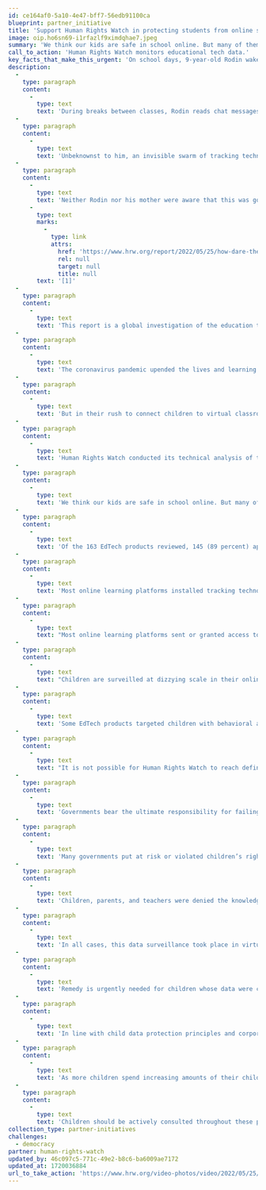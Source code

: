 ```yaml
---
id: ce164af0-5a10-4e47-bff7-56edb91100ca
blueprint: partner_initiative
title: 'Support Human Rights Watch in protecting students from online surveillance.'
image: oip.ho6sn69-i1rfazlf9ximdqhae7.jpeg
summary: 'We think our kids are safe in school online. But many of them are being surveilled, and parents have often been kept in the dark. Kids are priceless, not products.'
call_to_action: 'Human Rights Watch monitors educational tech data.'
key_facts_that_make_this_urgent: 'On school days, 9-year-old Rodin wakes up every morning at 8 a.m. in Istanbul, Turkey. He eats a bowl of chocolate cereal for breakfast; his mother reminds him, as she always does, to brush his teeth afterwards. By 9 a.m., he logs into class and waves hello to his teacher and to his classmates. He hopes that no one can tell that he’s a little sleepy, or that he’s behind on his homework.  (continued...)'
description:
  -
    type: paragraph
    content:
      -
        type: text
        text: 'During breaks between classes, Rodin reads chat messages from his classmates and idly doodles on the virtual whiteboard that his teacher leaves open. He watches his best friend draw a cat; he thinks his friend is much better at drawing than he is. Later in the afternoon, Rodin opens up a website to watch the nationally televised math class for that day. At the end of each day, he posts a picture of his homework to his teacher’s social media page.'
  -
    type: paragraph
    content:
      -
        type: text
        text: 'Unbeknownst to him, an invisible swarm of tracking technologies surveil Rodin’s online interactions throughout his day. Within milliseconds of Rodin logging into class in the morning, his school’s online learning platform begins tracking Rodin’s physical location—at home in his family’s living room, where he has spent most of his days during the pandemic lockdown. The virtual whiteboard passes along information about his doodling habits to advertising technology (AdTech) and other companies; when Rodin’s math class is over, trackers follow him outside of his virtual classroom and to the different apps and sites he visits across the internet. The social media platform Rodin uses to post his homework silently accesses his phone’s contact list and downloads personal details about his family and friends. Sophisticated algorithms review this trove of data, enough to piece together an intimate portrait of Rodin in order to figure out how he might be easily influenced.'
  -
    type: paragraph
    content:
      -
        type: text
        text: 'Neither Rodin nor his mother were aware that this was going on. They were only told by his teacher that he had to use these platforms every day to be marked as attending school during the Covid-19 pandemic.'
      -
        type: text
        marks:
          -
            type: link
            attrs:
              href: 'https://www.hrw.org/report/2022/05/25/how-dare-they-peep-my-private-life/childrens-rights-violations-governments#_ftn1'
              rel: null
              target: null
              title: null
        text: '[1]'
  -
    type: paragraph
    content:
      -
        type: text
        text: 'This report is a global investigation of the education technology (EdTech) endorsed by 49 governments for children’s education during the pandemic. Based on technical and policy analysis of 163 EdTech products, Human Rights Watch finds that governments’ endorsements of the majority of these online learning platforms put at risk or directly violated children’s privacy and other children’s rights, for purposes unrelated to their education.'
  -
    type: paragraph
    content:
      -
        type: text
        text: 'The coronavirus pandemic upended the lives and learning of children around the world. Most countries pivoted to some form of online learning, replacing physical classrooms with EdTech websites and apps; this helped fill urgent gaps in delivering some form of education to many children.'
  -
    type: paragraph
    content:
      -
        type: text
        text: 'But in their rush to connect children to virtual classrooms, few governments checked whether the EdTech they were rapidly endorsing or procuring for schools were safe for children. As a result, children whose families were able to afford access to the internet and connected devices, or who made hard sacrifices in order to do so, were exposed to the privacy practices of the EdTech products they were told or required to use during Covid-19 school closures.'
  -
    type: paragraph
    content:
      -
        type: text
        text: 'Human Rights Watch conducted its technical analysis of the products between March and August 2021, and subsequently verified its findings as detailed in the methodology section. Each analysis essentially took a snapshot of the prevalence and frequency of tracking technologies embedded in each product on a given date in that window. That prevalence and frequency may fluctuate over time based on multiple factors, meaning that an analysis conducted on later dates might observe variations in the behavior of the products.'
  -
    type: paragraph
    content:
      -
        type: text
        text: 'We think our kids are safe in school online. But many of them are being surveilled, and parents have often been kept in the dark. In the rush to connect kids to virtual classrooms during the Covid-19 pandemic, many governments failed to check that their education technology (EdTech) recommendations were safe for children to use. Kids are priceless, not products.'
  -
    type: paragraph
    content:
      -
        type: text
        text: 'Of the 163 EdTech products reviewed, 145 (89 percent) appeared to engage in data practices that put children’s rights at risk, contributed to undermining them, or actively infringed on these rights. These products monitored or had the capacity to monitor children, in most cases secretly and without the consent of children or their parents, in many cases harvesting data on who they are, where they are, what they do in the classroom, who their family and friends are, and what kind of device their families could afford for them to use.'
  -
    type: paragraph
    content:
      -
        type: text
        text: 'Most online learning platforms installed tracking technologies that trailed children outside of their virtual classrooms and across the internet, over time. Some invisibly tagged and fingerprinted children in ways that were impossible to avoid or get rid of—even if children, their parents, and teachers had been aware and had the desire and digital literacy to do so—without throwing the device away in the trash.'
  -
    type: paragraph
    content:
      -
        type: text
        text: "Most online learning platforms sent or granted access to children’s data to third-party companies, usually\_advertising technology (AdTech) companies. In doing so, they appear to have\_permitted the sophisticated algorithms of AdTech companies the opportunity to stitch together and analyze these data to guess at a child’s personal characteristics and interests, and to predict what a child might do next and how they might be influenced. Access to these insights could then be sold to anyone—advertisers, data brokers, and others—who sought to target a defined group of people with similar characteristics online."
  -
    type: paragraph
    content:
      -
        type: text
        text: "Children are surveilled at dizzying scale in their online classrooms. Human Rights Watch observed 145 EdTech products directly sending or granting access to children’s personal data to 196 third-party companies, overwhelmingly AdTech.\_Put another way, the number of AdTech companies receiving children’s data was discovered to be far greater than the EdTech companies sending this data to them."
  -
    type: paragraph
    content:
      -
        type: text
        text: 'Some EdTech products targeted children with behavioral advertising. By using children’s data—extracted from educational settings—to target them with personalized content and advertisements that follow them across the internet, these companies not only distorted children’s online experiences, but also risked influencing their opinions and beliefs at a time in their lives when they are at high risk of manipulative interference. Many more EdTech products sent children’s data to AdTech companies that specialize in behavioral advertising or whose algorithms determine what children see online.'
  -
    type: paragraph
    content:
      -
        type: text
        text: "It is not possible for Human Rights Watch to reach definitive conclusions as to the companies’ motivations in engaging in these actions, beyond reporting on what we observed in the data and the companies’ and governments’ own statements. In response to requests for comment, several EdTech companies denied collecting children’s data. Some companies denied that their products were intended for children’s use,\_or stressed that their virtual classroom pages for children’s use had adequate privacy protections, even if Human Rights Watch’s analysis found that pages adjacent to the virtual classroom pages (such as the login page, home page or adjacent page with children’s content) did not.\_AdTech companies denied knowledge that the data was being sent to them, indicating that in any case it was their clients’ responsibility not to send them children’s data."
  -
    type: paragraph
    content:
      -
        type: text
        text: 'Governments bear the ultimate responsibility for failing to protect children’s right to education. With the exception of a single government—Morocco—all governments reviewed in this report endorsed at least one EdTech product that risked or undermined children’s rights. Most EdTech products were offered to governments at no direct financial cost to them; in the process of endorsing and ensuring their wide adoption during Covid-19 school closures, governments offloaded the true costs of providing online education onto children, who were unknowingly forced to pay for their learning with their rights to privacy, access to information, and potentially freedom of thought.'
  -
    type: paragraph
    content:
      -
        type: text
        text: 'Many governments put at risk or violated children’s rights directly. Of the 42 governments that provided online education to children by building and offering their own EdTech products for use during the pandemic, 39 governments produced products that handled children’s personal data in ways that risked or infringed on their rights. Some of these governments made it compulsory for students and teachers to use their EdTech product, not only subjecting them to the risks of misuse or exploitation of their data, but also making it impossible for children to protect themselves by opting for alternatives to access their education.'
  -
    type: paragraph
    content:
      -
        type: text
        text: 'Children, parents, and teachers were denied the knowledge or opportunity to challenge these data surveillance practices. Most EdTech companies did not disclose their surveillance of children through their data; similarly, most governments did not provide notice to students, parents, and teachers when announcing their EdTech endorsements.'
  -
    type: paragraph
    content:
      -
        type: text
        text: 'In all cases, this data surveillance took place in virtual classrooms and educational settings where children could not reasonably object to such surveillance. Most EdTech companies did not allow their students to decline to be tracked; most of this monitoring happened secretly, without the child’s knowledge or consent. In most instances, it was impossible for children to opt out of such surveillance and data collection without opting out of compulsory education and giving up on formal learning altogether during the pandemic.'
  -
    type: paragraph
    content:
      -
        type: text
        text: 'Remedy is urgently needed for children whose data were collected during the pandemic and remain at risk of misuse and exploitation. Governments should conduct data privacy audits of the EdTech endorsed for children’s learning during the pandemic, remove those that fail these audits, and immediately notify and guide affected schools, teachers, parents, and children to prevent further collection and misuse of children’s data.'
  -
    type: paragraph
    content:
      -
        type: text
        text: 'In line with child data protection principles and corporations’ human rights responsibilities as outlined in the United Nations Guiding Principles on Business and Human Rights, EdTech and AdTech companies should not collect and process children’s data for advertising. Companies should inventory and identify all children’s data ingested during the pandemic, and ensure that they do not process, share, or use children’s data for purposes unrelated to the provision of children’s education. AdTech companies should immediately delete any children’s data they received; EdTech companies should work with governments to define clear retention and deletion rules for children’s data collected during the pandemic.'
  -
    type: paragraph
    content:
      -
        type: text
        text: 'As more children spend increasing amounts of their childhood online, their reliance on the connected world and digital services that enable their education will continue long after the end of the pandemic. Governments should develop, refine, and enforce modern child data protection laws and standards, and ensure that children who want to learn are not compelled to give up their other rights in order to do so.'
  -
    type: paragraph
    content:
      -
        type: text
        text: 'Children should be actively consulted throughout these processes, helping to build safeguards that protect meaningful, safe access to online learning environments that provide the space for children to develop their personalities and their mental and physical abilities to their fullest potential.'
collection_type: partner-initiatives
challenges:
  - democracy
partner: human-rights-watch
updated_by: 46c097c5-771c-49e2-b8c6-ba6009ae7172
updated_at: 1720036884
url_to_take_action: 'https://www.hrw.org/video-photos/video/2022/05/25/children-tracked-while-learning'
---
```

